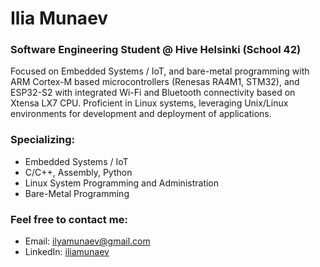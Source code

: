 # Ilia Munaev

### Software Engineering Student @ Hive Helsinki (School 42)
Focused on Embedded Systems / IoT, and bare-metal programming with ARM Cortex-M based microcontrollers (Renesas RA4M1, STM32), and ESP32-S2 with integrated Wi-Fi and Bluetooth connectivity based on Xtensa LX7 CPU. Proficient in Linux systems, leveraging Unix/Linux environments for development and deployment of applications.

### Specializing:
- Embedded Systems / IoT
- C/C++, Assembly, Python
- Linux System Programming and Administration
- Bare-Metal Programming

### Feel free to contact me:
- Email: ilyamunaev@gmail.com
- LinkedIn: [iliamunaev]( https://www.linkedin.com/in/iliamunaev/)

